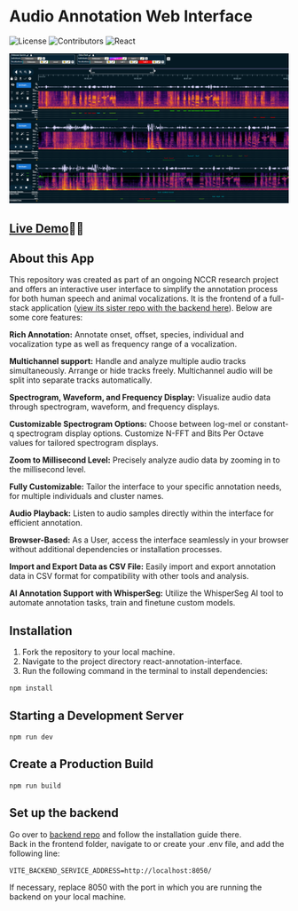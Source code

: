 # Audio Annotation Web Interface

![License](https://img.shields.io/badge/license-MIT-blue)
![Contributors](https://img.shields.io/github/contributors/AlonCohen96/react-annotation-interface)
![React](https://shields.io/badge/react-black?logo=react&style=for-the-badge)

![](src/assets/demo.png)

## [Live Demo](http://annotation.evolvinglanguage.ch/)🦜🐒

## About this App

This repository was created as part of an ongoing NCCR research project and offers an interactive user interface to simplify the annotation process for both human speech and animal vocalizations. It is the frontend of a full-stack application ([view its sister repo with the backend here](https://github.com/nianlonggu/human-in-the-loop-annotation-backend)).
Below are some core features:

**Rich Annotation:** Annotate onset, offset, species, individual and vocalization type as well as frequency range of a vocalization.

**Multichannel support:** Handle and analyze multiple audio tracks simultaneously. Arrange or hide tracks freely. Multichannel audio will be split into separate tracks automatically.

**Spectrogram, Waveform, and Frequency Display:** Visualize audio data through spectrogram, waveform, and frequency displays.

**Customizable Spectrogram Options:** Choose between log-mel or constant-q spectrogram display options. Customize N-FFT and Bits Per Octave values for tailored spectrogram displays.

**Zoom to Millisecond Level:** Precisely analyze audio data by zooming in to the millisecond level.

**Fully Customizable:** Tailor the interface to your specific annotation needs, for multiple individuals and cluster names.

**Audio Playback:** Listen to audio samples directly within the interface for efficient annotation.

**Browser-Based:** As a User, access the interface seamlessly in your browser without additional dependencies or installation processes.

**Import and Export Data as CSV File:** Easily import and export annotation data in CSV format for compatibility with other tools and analysis.

**AI Annotation Support with WhisperSeg:** Utilize the WhisperSeg AI tool to automate annotation tasks, train and finetune custom models.

## Installation

1. Fork the repository to your local machine.
2. Navigate to the project directory react-annotation-interface.
3. Run the following command in the terminal to install dependencies:
```
npm install
```

## Starting a Development Server

```
npm run dev
```

## Create a Production Build
```
npm run build
```
## Set up the backend
Go over to [backend repo](https://github.com/nianlonggu/human-in-the-loop-annotation-backend) and follow the installation guide there.  
Back in the frontend folder, navigate to or create your .env file, and add the following line:
```
VITE_BACKEND_SERVICE_ADDRESS=http://localhost:8050/
```

If necessary, replace 8050 with the port in which you are running the backend on your local machine.